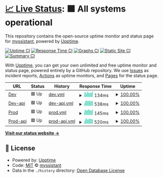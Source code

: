 # [📈 Live Status](https://myssistant.github.io/upptime): <!--live status--> **🟩 All systems operational**

This repository contains the open-source uptime monitor and status page for [myssistant](https://myssistant.github.io/upptime), powered by [Upptime](https://github.com/upptime/upptime).

[![Uptime CI](https://github.com/myssistant/upptime/workflows/Uptime%20CI/badge.svg)](https://github.com/myssistant/upptime/actions?query=workflow%3A%22Uptime+CI%22)
[![Response Time CI](https://github.com/myssistant/upptime/workflows/Response%20Time%20CI/badge.svg)](https://github.com/myssistant/upptime/actions?query=workflow%3A%22Response+Time+CI%22)
[![Graphs CI](https://github.com/myssistant/upptime/workflows/Graphs%20CI/badge.svg)](https://github.com/myssistant/upptime/actions?query=workflow%3A%22Graphs+CI%22)
[![Static Site CI](https://github.com/myssistant/upptime/workflows/Static%20Site%20CI/badge.svg)](https://github.com/myssistant/upptime/actions?query=workflow%3A%22Static+Site+CI%22)
[![Summary CI](https://github.com/myssistant/upptime/workflows/Summary%20CI/badge.svg)](https://github.com/myssistant/upptime/actions?query=workflow%3A%22Summary+CI%22)

With [Upptime](https://upptime.js.org), you can get your own unlimited and free uptime monitor and status page, powered entirely by a GitHub repository. We use [Issues](https://github.com/myssistant/upptime/issues) as incident reports, [Actions](https://github.com/myssistant/upptime/actions) as uptime monitors, and [Pages](https://myssistant.github.io/upptime) for the status page.

<!--start: status pages-->
<!-- This summary is generated by Upptime (https://github.com/upptime/upptime) -->
<!-- Do not edit this manually, your changes will be overwritten -->
<!-- prettier-ignore -->
| URL | Status | History | Response Time | Uptime |
| --- | ------ | ------- | ------------- | ------ |
| <img alt="" src="https://spaces.myssistant.cloud/sites/favicon-32x32.png" height="13"> [Dev](https://dev.myssistant.com) | 🟩 Up | [dev.yml](https://github.com/myssistant/upptime/commits/HEAD/history/dev.yml) | <details><summary><img alt="Response time graph" src="./graphs/dev/response-time-week.png" height="20"> 134ms</summary><br><a href="https://myssistant.github.io/upptime/history/dev"><img alt="Response time 241" src="https://img.shields.io/endpoint?url=https%3A%2F%2Fraw.githubusercontent.com%2Fmyssistant%2Fupptime%2FHEAD%2Fapi%2Fdev%2Fresponse-time.json"></a><br><a href="https://myssistant.github.io/upptime/history/dev"><img alt="24-hour response time 168" src="https://img.shields.io/endpoint?url=https%3A%2F%2Fraw.githubusercontent.com%2Fmyssistant%2Fupptime%2FHEAD%2Fapi%2Fdev%2Fresponse-time-day.json"></a><br><a href="https://myssistant.github.io/upptime/history/dev"><img alt="7-day response time 134" src="https://img.shields.io/endpoint?url=https%3A%2F%2Fraw.githubusercontent.com%2Fmyssistant%2Fupptime%2FHEAD%2Fapi%2Fdev%2Fresponse-time-week.json"></a><br><a href="https://myssistant.github.io/upptime/history/dev"><img alt="30-day response time 207" src="https://img.shields.io/endpoint?url=https%3A%2F%2Fraw.githubusercontent.com%2Fmyssistant%2Fupptime%2FHEAD%2Fapi%2Fdev%2Fresponse-time-month.json"></a><br><a href="https://myssistant.github.io/upptime/history/dev"><img alt="1-year response time 241" src="https://img.shields.io/endpoint?url=https%3A%2F%2Fraw.githubusercontent.com%2Fmyssistant%2Fupptime%2FHEAD%2Fapi%2Fdev%2Fresponse-time-year.json"></a></details> | <details><summary><a href="https://myssistant.github.io/upptime/history/dev">100.00%</a></summary><a href="https://myssistant.github.io/upptime/history/dev"><img alt="All-time uptime 99.90%" src="https://img.shields.io/endpoint?url=https%3A%2F%2Fraw.githubusercontent.com%2Fmyssistant%2Fupptime%2FHEAD%2Fapi%2Fdev%2Fuptime.json"></a><br><a href="https://myssistant.github.io/upptime/history/dev"><img alt="24-hour uptime 100.00%" src="https://img.shields.io/endpoint?url=https%3A%2F%2Fraw.githubusercontent.com%2Fmyssistant%2Fupptime%2FHEAD%2Fapi%2Fdev%2Fuptime-day.json"></a><br><a href="https://myssistant.github.io/upptime/history/dev"><img alt="7-day uptime 100.00%" src="https://img.shields.io/endpoint?url=https%3A%2F%2Fraw.githubusercontent.com%2Fmyssistant%2Fupptime%2FHEAD%2Fapi%2Fdev%2Fuptime-week.json"></a><br><a href="https://myssistant.github.io/upptime/history/dev"><img alt="30-day uptime 99.87%" src="https://img.shields.io/endpoint?url=https%3A%2F%2Fraw.githubusercontent.com%2Fmyssistant%2Fupptime%2FHEAD%2Fapi%2Fdev%2Fuptime-month.json"></a><br><a href="https://myssistant.github.io/upptime/history/dev"><img alt="1-year uptime 99.90%" src="https://img.shields.io/endpoint?url=https%3A%2F%2Fraw.githubusercontent.com%2Fmyssistant%2Fupptime%2FHEAD%2Fapi%2Fdev%2Fuptime-year.json"></a></details>
| <img alt="" src="https://spaces.myssistant.cloud/sites/favicon-32x32.png" height="13"> [Dev-api](https://api-dev.myssistant.com/ping) | 🟩 Up | [dev-api.yml](https://github.com/myssistant/upptime/commits/HEAD/history/dev-api.yml) | <details><summary><img alt="Response time graph" src="./graphs/dev-api/response-time-week.png" height="20"> 538ms</summary><br><a href="https://myssistant.github.io/upptime/history/dev-api"><img alt="Response time 573" src="https://img.shields.io/endpoint?url=https%3A%2F%2Fraw.githubusercontent.com%2Fmyssistant%2Fupptime%2FHEAD%2Fapi%2Fdev-api%2Fresponse-time.json"></a><br><a href="https://myssistant.github.io/upptime/history/dev-api"><img alt="24-hour response time 555" src="https://img.shields.io/endpoint?url=https%3A%2F%2Fraw.githubusercontent.com%2Fmyssistant%2Fupptime%2FHEAD%2Fapi%2Fdev-api%2Fresponse-time-day.json"></a><br><a href="https://myssistant.github.io/upptime/history/dev-api"><img alt="7-day response time 538" src="https://img.shields.io/endpoint?url=https%3A%2F%2Fraw.githubusercontent.com%2Fmyssistant%2Fupptime%2FHEAD%2Fapi%2Fdev-api%2Fresponse-time-week.json"></a><br><a href="https://myssistant.github.io/upptime/history/dev-api"><img alt="30-day response time 500" src="https://img.shields.io/endpoint?url=https%3A%2F%2Fraw.githubusercontent.com%2Fmyssistant%2Fupptime%2FHEAD%2Fapi%2Fdev-api%2Fresponse-time-month.json"></a><br><a href="https://myssistant.github.io/upptime/history/dev-api"><img alt="1-year response time 573" src="https://img.shields.io/endpoint?url=https%3A%2F%2Fraw.githubusercontent.com%2Fmyssistant%2Fupptime%2FHEAD%2Fapi%2Fdev-api%2Fresponse-time-year.json"></a></details> | <details><summary><a href="https://myssistant.github.io/upptime/history/dev-api">100.00%</a></summary><a href="https://myssistant.github.io/upptime/history/dev-api"><img alt="All-time uptime 99.75%" src="https://img.shields.io/endpoint?url=https%3A%2F%2Fraw.githubusercontent.com%2Fmyssistant%2Fupptime%2FHEAD%2Fapi%2Fdev-api%2Fuptime.json"></a><br><a href="https://myssistant.github.io/upptime/history/dev-api"><img alt="24-hour uptime 100.00%" src="https://img.shields.io/endpoint?url=https%3A%2F%2Fraw.githubusercontent.com%2Fmyssistant%2Fupptime%2FHEAD%2Fapi%2Fdev-api%2Fuptime-day.json"></a><br><a href="https://myssistant.github.io/upptime/history/dev-api"><img alt="7-day uptime 100.00%" src="https://img.shields.io/endpoint?url=https%3A%2F%2Fraw.githubusercontent.com%2Fmyssistant%2Fupptime%2FHEAD%2Fapi%2Fdev-api%2Fuptime-week.json"></a><br><a href="https://myssistant.github.io/upptime/history/dev-api"><img alt="30-day uptime 99.83%" src="https://img.shields.io/endpoint?url=https%3A%2F%2Fraw.githubusercontent.com%2Fmyssistant%2Fupptime%2FHEAD%2Fapi%2Fdev-api%2Fuptime-month.json"></a><br><a href="https://myssistant.github.io/upptime/history/dev-api"><img alt="1-year uptime 99.75%" src="https://img.shields.io/endpoint?url=https%3A%2F%2Fraw.githubusercontent.com%2Fmyssistant%2Fupptime%2FHEAD%2Fapi%2Fdev-api%2Fuptime-year.json"></a></details>
| <img alt="" src="https://spaces.myssistant.cloud/sites/favicon-32x32.png" height="13"> [Prod](https://myssistant.com) | 🟩 Up | [prod.yml](https://github.com/myssistant/upptime/commits/HEAD/history/prod.yml) | <details><summary><img alt="Response time graph" src="./graphs/prod/response-time-week.png" height="20"> 145ms</summary><br><a href="https://myssistant.github.io/upptime/history/prod"><img alt="Response time 151" src="https://img.shields.io/endpoint?url=https%3A%2F%2Fraw.githubusercontent.com%2Fmyssistant%2Fupptime%2FHEAD%2Fapi%2Fprod%2Fresponse-time.json"></a><br><a href="https://myssistant.github.io/upptime/history/prod"><img alt="24-hour response time 174" src="https://img.shields.io/endpoint?url=https%3A%2F%2Fraw.githubusercontent.com%2Fmyssistant%2Fupptime%2FHEAD%2Fapi%2Fprod%2Fresponse-time-day.json"></a><br><a href="https://myssistant.github.io/upptime/history/prod"><img alt="7-day response time 145" src="https://img.shields.io/endpoint?url=https%3A%2F%2Fraw.githubusercontent.com%2Fmyssistant%2Fupptime%2FHEAD%2Fapi%2Fprod%2Fresponse-time-week.json"></a><br><a href="https://myssistant.github.io/upptime/history/prod"><img alt="30-day response time 128" src="https://img.shields.io/endpoint?url=https%3A%2F%2Fraw.githubusercontent.com%2Fmyssistant%2Fupptime%2FHEAD%2Fapi%2Fprod%2Fresponse-time-month.json"></a><br><a href="https://myssistant.github.io/upptime/history/prod"><img alt="1-year response time 151" src="https://img.shields.io/endpoint?url=https%3A%2F%2Fraw.githubusercontent.com%2Fmyssistant%2Fupptime%2FHEAD%2Fapi%2Fprod%2Fresponse-time-year.json"></a></details> | <details><summary><a href="https://myssistant.github.io/upptime/history/prod">100.00%</a></summary><a href="https://myssistant.github.io/upptime/history/prod"><img alt="All-time uptime 99.87%" src="https://img.shields.io/endpoint?url=https%3A%2F%2Fraw.githubusercontent.com%2Fmyssistant%2Fupptime%2FHEAD%2Fapi%2Fprod%2Fuptime.json"></a><br><a href="https://myssistant.github.io/upptime/history/prod"><img alt="24-hour uptime 100.00%" src="https://img.shields.io/endpoint?url=https%3A%2F%2Fraw.githubusercontent.com%2Fmyssistant%2Fupptime%2FHEAD%2Fapi%2Fprod%2Fuptime-day.json"></a><br><a href="https://myssistant.github.io/upptime/history/prod"><img alt="7-day uptime 100.00%" src="https://img.shields.io/endpoint?url=https%3A%2F%2Fraw.githubusercontent.com%2Fmyssistant%2Fupptime%2FHEAD%2Fapi%2Fprod%2Fuptime-week.json"></a><br><a href="https://myssistant.github.io/upptime/history/prod"><img alt="30-day uptime 99.87%" src="https://img.shields.io/endpoint?url=https%3A%2F%2Fraw.githubusercontent.com%2Fmyssistant%2Fupptime%2FHEAD%2Fapi%2Fprod%2Fuptime-month.json"></a><br><a href="https://myssistant.github.io/upptime/history/prod"><img alt="1-year uptime 99.87%" src="https://img.shields.io/endpoint?url=https%3A%2F%2Fraw.githubusercontent.com%2Fmyssistant%2Fupptime%2FHEAD%2Fapi%2Fprod%2Fuptime-year.json"></a></details>
| <img alt="" src="https://spaces.myssistant.cloud/sites/favicon-32x32.png" height="13"> [Prod-api](https://api.myssistant.com/ping) | 🟩 Up | [prod-api.yml](https://github.com/myssistant/upptime/commits/HEAD/history/prod-api.yml) | <details><summary><img alt="Response time graph" src="./graphs/prod-api/response-time-week.png" height="20"> 520ms</summary><br><a href="https://myssistant.github.io/upptime/history/prod-api"><img alt="Response time 500" src="https://img.shields.io/endpoint?url=https%3A%2F%2Fraw.githubusercontent.com%2Fmyssistant%2Fupptime%2FHEAD%2Fapi%2Fprod-api%2Fresponse-time.json"></a><br><a href="https://myssistant.github.io/upptime/history/prod-api"><img alt="24-hour response time 516" src="https://img.shields.io/endpoint?url=https%3A%2F%2Fraw.githubusercontent.com%2Fmyssistant%2Fupptime%2FHEAD%2Fapi%2Fprod-api%2Fresponse-time-day.json"></a><br><a href="https://myssistant.github.io/upptime/history/prod-api"><img alt="7-day response time 520" src="https://img.shields.io/endpoint?url=https%3A%2F%2Fraw.githubusercontent.com%2Fmyssistant%2Fupptime%2FHEAD%2Fapi%2Fprod-api%2Fresponse-time-week.json"></a><br><a href="https://myssistant.github.io/upptime/history/prod-api"><img alt="30-day response time 495" src="https://img.shields.io/endpoint?url=https%3A%2F%2Fraw.githubusercontent.com%2Fmyssistant%2Fupptime%2FHEAD%2Fapi%2Fprod-api%2Fresponse-time-month.json"></a><br><a href="https://myssistant.github.io/upptime/history/prod-api"><img alt="1-year response time 500" src="https://img.shields.io/endpoint?url=https%3A%2F%2Fraw.githubusercontent.com%2Fmyssistant%2Fupptime%2FHEAD%2Fapi%2Fprod-api%2Fresponse-time-year.json"></a></details> | <details><summary><a href="https://myssistant.github.io/upptime/history/prod-api">100.00%</a></summary><a href="https://myssistant.github.io/upptime/history/prod-api"><img alt="All-time uptime 92.99%" src="https://img.shields.io/endpoint?url=https%3A%2F%2Fraw.githubusercontent.com%2Fmyssistant%2Fupptime%2FHEAD%2Fapi%2Fprod-api%2Fuptime.json"></a><br><a href="https://myssistant.github.io/upptime/history/prod-api"><img alt="24-hour uptime 100.00%" src="https://img.shields.io/endpoint?url=https%3A%2F%2Fraw.githubusercontent.com%2Fmyssistant%2Fupptime%2FHEAD%2Fapi%2Fprod-api%2Fuptime-day.json"></a><br><a href="https://myssistant.github.io/upptime/history/prod-api"><img alt="7-day uptime 100.00%" src="https://img.shields.io/endpoint?url=https%3A%2F%2Fraw.githubusercontent.com%2Fmyssistant%2Fupptime%2FHEAD%2Fapi%2Fprod-api%2Fuptime-week.json"></a><br><a href="https://myssistant.github.io/upptime/history/prod-api"><img alt="30-day uptime 95.63%" src="https://img.shields.io/endpoint?url=https%3A%2F%2Fraw.githubusercontent.com%2Fmyssistant%2Fupptime%2FHEAD%2Fapi%2Fprod-api%2Fuptime-month.json"></a><br><a href="https://myssistant.github.io/upptime/history/prod-api"><img alt="1-year uptime 92.99%" src="https://img.shields.io/endpoint?url=https%3A%2F%2Fraw.githubusercontent.com%2Fmyssistant%2Fupptime%2FHEAD%2Fapi%2Fprod-api%2Fuptime-year.json"></a></details>

<!--end: status pages-->

[**Visit our status website →**](https://myssistant.github.io/upptime)

## 📄 License

- Powered by: [Upptime](https://github.com/upptime/upptime)
- Code: [MIT](./LICENSE) © [myssistant](https://myssistant.github.io/upptime)
- Data in the `./history` directory: [Open Database License](https://opendatacommons.org/licenses/odbl/1-0/)
